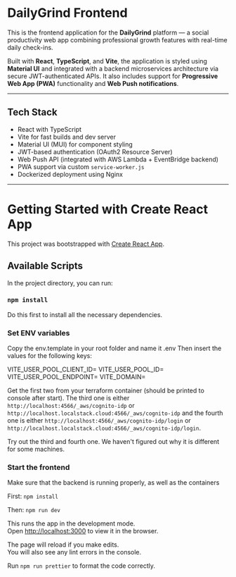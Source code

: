# DailyGrind Frontend

This is the frontend application for the **DailyGrind** platform — a social productivity web app combining professional growth features with real-time daily check-ins.

Built with **React**, **TypeScript**, and **Vite**, the application is styled using **Material UI** and integrated with a backend microservices architecture via secure JWT-authenticated APIs. It also includes support for **Progressive Web App (PWA)** functionality and **Web Push notifications**.

---

## Tech Stack

- React with TypeScript
- Vite for fast builds and dev server
- Material UI (MUI) for component styling
- JWT-based authentication (OAuth2 Resource Server)
- Web Push API (integrated with AWS Lambda + EventBridge backend)
- PWA support via custom `service-worker.js`
- Dockerized deployment using Nginx

---


# Getting Started with Create React App

This project was bootstrapped with [Create React App](https://github.com/facebook/create-react-app).

## Available Scripts

In the project directory, you can run:

### `npm install`

Do this first to install all the necessary dependencies.

### Set ENV variables

Copy the env.template in your root folder and name it .env
Then insert the values for the following keys:

VITE_USER_POOL_CLIENT_ID=
VITE_USER_POOL_ID=
VITE_USER_POOL_ENDPOINT=
VITE_DOMAIN=

Get the first two from your terraform container (should be printed to console after start).
The third one is either `http://localhost:4566/_aws/cognito-idp` or `http://localhost.localstack.cloud:4566/_aws/cognito-idp` and the fourth one is
either `http://localhost:4566/_aws/cognito-idp/login` or `http://localhost.localstack.cloud:4566/_aws/cognito-idp/login`.

Try out the third and fourth one. We haven't figured out why it is different for some machines.

### Start the frontend

Make sure that the backend is running properly, as well as the containers

First: `npm install`

Then: `npm run dev`

This runs the app in the development mode.\
Open [http://localhost:3000](http://localhost:3000) to view it in the browser.

The page will reload if you make edits.\
You will also see any lint errors in the console.

Run `npm run prettier` to format the code correctly.
